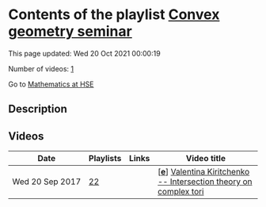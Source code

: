# Contents of the playlist [Convex geometry seminar](https://www.youtube.com/playlist?list=PLq3E5oubNNoCFBGEyH5i1Evzwe3mqX1T5)

This page updated: Wed 20 Oct 2021 00:00:19

Number of videos: [1](#videos)

Go to [Mathematics at HSE](../README.md)

## Description



## Videos

|Date|Playlists|Links|Video title|
|---|---|---|---|
| Wed&nbsp;20&nbsp;Sep&nbsp;2017 | [22](../playlists/22 "Convex geometry seminar") |  | [[**e**](https://studio.youtube.com/video/w8WyznQjMSg/edit "Edit")] [Valentina Kiritchenko -- Intersection theory on complex tori](https://www.youtube.com/watch?v=w8WyznQjMSg&list=PLq3E5oubNNoCFBGEyH5i1Evzwe3mqX1T5 "In the 19th century, Chasles, Schubert and others obtained many spectacular results in enumerative geometry by heuristic methods (calculus of conditions or Schubert calculus). In the 20th century, their results were justified using intersection theory. In particular, De Concini and Procesi developed the concept of the ring of conditions for (possibly) non-compact homogeneous varieties. I will define the ring of conditions and describe its applications to some classical problems of enumerative geometry. The main examples will be complex tori and Grassmannians.") |
